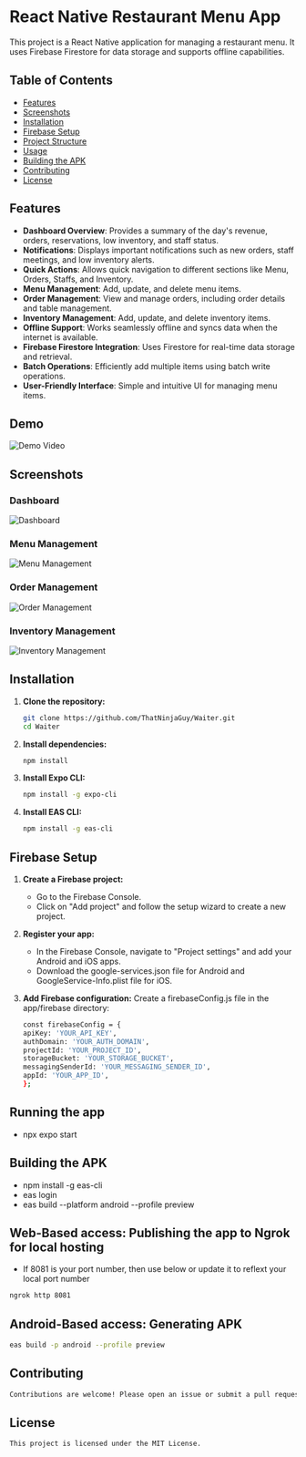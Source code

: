 # React Native Restaurant Menu App

This project is a React Native application for managing a restaurant menu. It uses Firebase Firestore for data storage and supports offline capabilities.

## Table of Contents

- [Features](#features)
- [Screenshots](#screenshots)
- [Installation](#installation)
- [Firebase Setup](#firebase-setup)
- [Project Structure](#project-structure)
- [Usage](#usage)
- [Building the APK](#building-the-apk)
- [Contributing](#contributing)
- [License](#license)

## Features

- **Dashboard Overview**: Provides a summary of the day's revenue, orders, reservations, low inventory, and staff status.
- **Notifications**: Displays important notifications such as new orders, staff meetings, and low inventory alerts.
- **Quick Actions**: Allows quick navigation to different sections like Menu, Orders, Staffs, and Inventory.
- **Menu Management**: Add, update, and delete menu items.
- **Order Management**: View and manage orders, including order details and table management.
- **Inventory Management**: Add, update, and delete inventory items.
- **Offline Support**: Works seamlessly offline and syncs data when the internet is available.
- **Firebase Firestore Integration**: Uses Firestore for real-time data storage and retrieval.
- **Batch Operations**: Efficiently add multiple items using batch write operations.
- **User-Friendly Interface**: Simple and intuitive UI for managing menu items.

## Demo

![Demo Video](https://youtu.be/LKAiczIF8vA)

## Screenshots

### Dashboard

![Dashboard](https://pplx-res.cloudinary.com/image/upload/v1720996665/user_uploads/lzwlavxmz/image.jpg)

### Menu Management

![Menu Management](https://pplx-res.cloudinary.com/image/upload/v1720996696/user_uploads/vmfypybrr/image.jpg)

### Order Management

![Order Management](https://pplx-res.cloudinary.com/image/upload/v1720996738/user_uploads/gdbpxmlvs/image.jpg)

### Inventory Management

![Inventory Management](https://pplx-res.cloudinary.com/image/upload/v1720996764/user_uploads/ytaxbbnsv/image.jpg)

## Installation

1. **Clone the repository:**

   ```sh
   git clone https://github.com/ThatNinjaGuy/Waiter.git
   cd Waiter
   ```

2. **Install dependencies:**

   ```sh
   npm install
   ```

3. **Install Expo CLI:**

   ```sh
   npm install -g expo-cli
   ```

4. **Install EAS CLI:**

   ```sh
   npm install -g eas-cli
   ```

## Firebase Setup

1. **Create a Firebase project:**
   - Go to the Firebase Console.
   - Click on "Add project" and follow the setup wizard to create a new project.
2. **Register your app:**
   - In the Firebase Console, navigate to "Project settings" and add your Android and iOS apps.
   - Download the google-services.json file for Android and GoogleService-Info.plist file for iOS.
3. **Add Firebase configuration:**
   Create a firebaseConfig.js file in the app/firebase directory:

   ```sh
   const firebaseConfig = {
   apiKey: 'YOUR_API_KEY',
   authDomain: 'YOUR_AUTH_DOMAIN',
   projectId: 'YOUR_PROJECT_ID',
   storageBucket: 'YOUR_STORAGE_BUCKET',
   messagingSenderId: 'YOUR_MESSAGING_SENDER_ID',
   appId: 'YOUR_APP_ID',
   };
   ```

## Running the app

- npx expo start

## Building the APK

- npm install -g eas-cli
- eas login
- eas build --platform android --profile preview

## Web-Based access: Publishing the app to Ngrok for local hosting

- If 8081 is your port number, then use below or update it to reflext your local port number

```sh
ngrok http 8081
```

## Android-Based access: Generating APK

```sh
eas build -p android --profile preview
```

## Contributing

```sh
Contributions are welcome! Please open an issue or submit a pull request for any improvements or bug fixes.
```

## License

```sh
This project is licensed under the MIT License.
```
